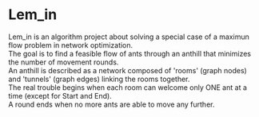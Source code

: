 # Lem_in
Lem_in is an algorithm project about solving a special case of a maximun flow problem in network optimization.</br>
The goal is to find a feasible flow of ants through an anthill that minimizes the number of movement rounds.</br>
An anthill is described as a network composed of 'rooms' (graph nodes) and 'tunnels' (graph edges) linking the rooms together.</br>
The real trouble begins when each room can welcome only ONE ant at a time (except for Start and End).</br>
A round ends when no more ants are able to move any further.
